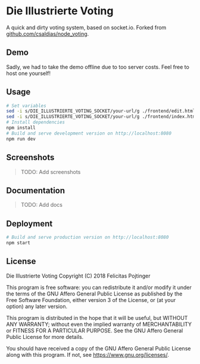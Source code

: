 # Die Illustrierte Voting

A quick and dirty voting system, based on socket.io. Forked from [github.com/csaldias/node_voting](https://github.com/csaldias/node_voting).

## Demo

Sadly, we had to take the demo offline due to too server costs. Feel free to host one yourself!

## Usage

```bash
# Set variables
sed -i s/DIE_ILLUSTRIERTE_VOTING_SOCKET/your-url/g ./frontend/edit.html # Use your own URL here (i.e. https://die-illustrierte-voting1.openshiftapps.com/ or just your / if it's localhost)
sed -i s/DIE_ILLUSTRIERTE_VOTING_SOCKET/your-url/g ./frontend/index.html
# Install dependencies
npm install
# Build and serve development version on http://localhost:8080
npm run dev
```

## Screenshots

> TODO: Add screenshots

## Documentation

> TODO: Add docs

## Deployment

```bash
# Build and serve production version on http://localhost:8080
npm start
```

## License

Die Illustrierte Voting
Copyright (C) 2018 Felicitas Pojtinger

This program is free software: you can redistribute it and/or modify it under the terms of the GNU Affero General Public License as published by the Free Software Foundation, either version 3 of the License, or (at your option) any later version.

This program is distributed in the hope that it will be useful, but WITHOUT ANY WARRANTY; without even the implied warranty of MERCHANTABILITY or FITNESS FOR A PARTICULAR PURPOSE. See the GNU Affero General Public License for more details.

You should have received a copy of the GNU Affero General Public License along with this program. If not, see <https://www.gnu.org/licenses/>.
